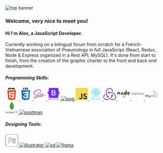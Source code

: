 ![top banner](https://i.ibb.co/cQPp5JV/Banner-Github-v02.jpg)
### Welcome, very nice to meet you!
#### Hi I'm Alex, a JavaScript Developer.
Currently working on a bilingual forum from scratch for a French-Vietnamese association of Pneumology in full JavaScript (React, Redux, Node & Express organized in a Rest API, MySQL). It's done from start to finish, from the creation of the graphic charter to the front and back end development.

<h5 align="left">Programming Skills:</h5>
<p align="left">
   <a href="https://www.w3.org/html/" target="_blank"> <img
         src="https://raw.githubusercontent.com/devicons/devicon/master/icons/html5/html5-original-wordmark.svg"
         alt="html5" width="40" height="40" /> </a>
   <a href="https://www.w3schools.com/css/" target="_blank"> <img
         src="https://raw.githubusercontent.com/devicons/devicon/master/icons/css3/css3-original-wordmark.svg"
         alt="css3" width="40" height="40" /> </a>
   <a href="https://sass-lang.com" target="_blank"> <img
         src="https://raw.githubusercontent.com/devicons/devicon/master/icons/sass/sass-original.svg" alt="sass"
         width="40" height="40" /> </a>
   <a href="https://getbootstrap.com" target="_blank"> <img
         src="https://raw.githubusercontent.com/devicons/devicon/master/icons/bootstrap/bootstrap-plain-wordmark.svg"
         alt="bootstrap" width="40" height="40" /> </a>
   <a href="https://pugjs.org" target="_blank"> <img src="https://cdn.worldvectorlogo.com/logos/pug.svg" alt="pug"
         width="40" height="40" /> </a>
   <a href="https://developer.mozilla.org/en-US/docs/Web/JavaScript" target="_blank"> <img
         src="https://raw.githubusercontent.com/devicons/devicon/master/icons/javascript/javascript-original.svg"
         alt="javascript" width="40" height="40" /> </a>
   <a href="https://reactjs.org/" target="_blank"> <img
         src="https://raw.githubusercontent.com/devicons/devicon/master/icons/react/react-original-wordmark.svg"
         alt="react" width="40" height="40" /> </a>
   <a href="https://redux.js.org" target="_blank"> <img
         src="https://raw.githubusercontent.com/devicons/devicon/master/icons/redux/redux-original.svg" alt="redux"
         width="40" height="40" /> </a>
   <a href="https://nodejs.org" target="_blank"> <img
         src="https://raw.githubusercontent.com/devicons/devicon/master/icons/nodejs/nodejs-original-wordmark.svg"
         alt="nodejs" width="40" height="40" /> </a>
   <a href="https://expressjs.com" target="_blank"> <img
         src="https://raw.githubusercontent.com/devicons/devicon/master/icons/express/express-original-wordmark.svg"
         alt="express" width="40" height="40" /> </a>
   <a href="https://www.mysql.com/" target="_blank"> <img
         src="https://raw.githubusercontent.com/devicons/devicon/master/icons/mysql/mysql-original-wordmark.svg"
         alt="mysql" width="40" height="40" /> </a>
   <a href="https://www.mongodb.com/" target="_blank"> <img
         src="https://raw.githubusercontent.com/devicons/devicon/master/icons/mongodb/mongodb-original-wordmark.svg"
         alt="mongodb" width="40" height="40" /> </a>
   <a href="https://postman.com" target="_blank"> <img
         src="https://www.vectorlogo.zone/logos/getpostman/getpostman-icon.svg" alt="postman" width="40" height="40" />
   </a>
</p>

<h5 align="left">Designing Tools:</h5>
<p align="left">
   <a href="https://www.photoshop.com/en" target="_blank"> <img
         src="https://raw.githubusercontent.com/devicons/devicon/master/icons/photoshop/photoshop-line.svg"
         alt="photoshop" width="40" height="40" /> </a>
   <a href="https://www.adobe.com/in/products/illustrator.html" target="_blank"> <img
         src="https://www.vectorlogo.zone/logos/adobe_illustrator/adobe_illustrator-icon.svg" alt="illustrator"
         width="40" height="40" /> </a>
   <a href="https://www.adobe.com/products/xd.html" target="_blank"> <img
         src="https://cdn.worldvectorlogo.com/logos/adobe-xd.svg" alt="xd" width="40" height="40" /> </a>
   <a href="https://www.figma.com/" target="_blank"> <img src="https://www.vectorlogo.zone/logos/figma/figma-icon.svg"
         alt="figma" width="40" height="40" /> </a>
</p>
<!--
**Alexb6/Alexb6** is a ✨ _special_ ✨ repository because its `README.md` (this file) appears on your GitHub profile.

Here are some ideas to get you started:

- 🔭 I’m currently working on ...
- 🌱 I’m currently learning ...
- 👯 I’m looking to collaborate on ...
- 🤔 I’m looking for help with ...
- 💬 Ask me about ...
- 📫 How to reach me: ...
- 😄 Pronouns: ...
- ⚡ Fun fact: ...
-->

